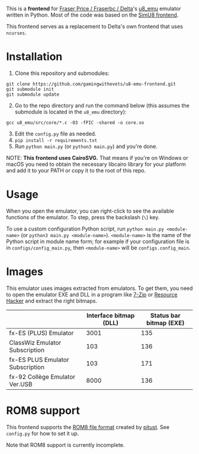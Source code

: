 This is a **frontend** for [Fraser Price / Fraserbc / Delta](https://github.com/Fraserbc)'s [u8_emu](https://github.com/Fraserbc/u8_emu) emulator written in Python. 
Most of the code was based on the [SimU8 frontend](https://github.com/gamingwithevets/simu8-frontend).

This frontend serves as a replacement to Delta's own frontend that uses `ncurses`.

# Installation
1. Clone this repository and submodules:
```shell
git clone https://github.com/gamingwithevets/u8-emu-frontend.git
git submodule init
git submodule update
```
2. Go to the repo directory and run the command below (this assumes the submodule is located in the `u8_emu` directory):
```shell
gcc u8_emu/src/core/*.c -O3 -fPIC -shared -o core.so
```
3. Edit the `config.py` file as needed.
4. `pip install -r requirements.txt`
5. Run `python main.py` (or `python3 main.py`) and you're done.

NOTE: **This frontend uses CairoSVG.** That means if you're on Windows or macOS you need to obtain the necessary libcairo library for your platform and add it to your PATH or copy it to the root of this repo.

# Usage
When you open the emulator, you can right-click to see the available functions of the emulator. To step, press the backslash (`\`) key.

To use a custom configuration Python script, run `python main.py <module-name>` (or `python3 main.py <module-name>`).
`<module-name>` is the name of the Python script in module name form; for example if your configuration file is in `configs/config_main.py`, then `<module-name>` will be `configs.config_main`.

# Images
This emulator uses images extracted from emulators. To get them, you need to open the emulator EXE and DLL in a program like [7-Zip](https://7-zip.org) or [Resource Hacker](http://angusj.com/resourcehacker)
and extract the right bitmaps.

| | Interface bitmap (DLL) | Status bar bitmap (EXE) |
|--|--|--|
| fx-ES (PLUS) Emulator            | 3001 | 135
| ClassWiz Emulator Subscription   | 103  | 136
| fx-ES PLUS Emulator Subscription | 103  | 171
| fx-92 Collège Emulator Ver.USB   | 8000 | 136

# ROM8 support
This frontend supports the [ROM8 file format](https://hackmd.io/@pitust/HkgeNr6Mp) created by [pitust](https://github.com/pitust). See `config.py` for how to set it up.

Note that ROM8 support is currently incomplete.
